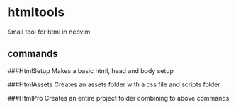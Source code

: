 # htmltools
Small tool for html in neovim

## commands

###HtmlSetup
Makes a basic html, head and body setup

###HtmlAssets
Creates an assets folder with a css file and scripts folder

###HtmlPro
Creates an entire project folder combining to above commands
